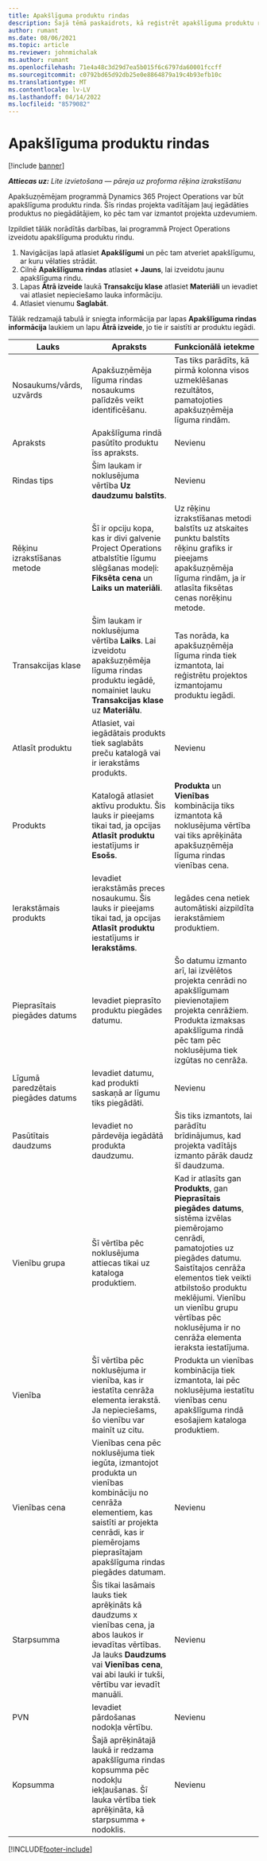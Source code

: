 ```yaml
---
title: Apakšlīguma produktu rindas
description: Šajā tēmā paskaidrots, kā reģistrēt apakšlīguma produktu rindas un izmantot dažādos laukus, lai reģistrētu produktu pirkumus no piegādātājiem.
author: rumant
ms.date: 08/06/2021
ms.topic: article
ms.reviewer: johnmichalak
ms.author: rumant
ms.openlocfilehash: 71e4a48c3d29d7ea5b015f6c6797da60001fccff
ms.sourcegitcommit: c0792bd65d92db25e0e8864879a19c4b93efb10c
ms.translationtype: MT
ms.contentlocale: lv-LV
ms.lasthandoff: 04/14/2022
ms.locfileid: "8579082"
---
```

# <a name="subcontract-lines-for-products"></a>Apakšlīguma produktu rindas

[!include [banner](../../includes/dataverse-preview.md)]

_**Attiecas uz:** Lite izvietošana — pāreja uz proforma rēķina izrakstīšanu_

Apakšuzņēmējam programmā Dynamics 365 Project Operations var būt apakšlīguma produktu rinda. Šīs rindas projekta vadītājam ļauj iegādāties produktus no piegādātājiem, ko pēc tam var izmantot projekta uzdevumiem.

Izpildiet tālāk norādītās darbības, lai programmā Project Operations izveidotu apakšlīguma produktu rindu.

1. Navigācijas lapā atlasiet **Apakšlīgumi** un pēc tam atveriet apakšlīgumu, ar kuru vēlaties strādāt. 
2. Cilnē **Apakšlīguma rindas** atlasiet **+ Jauns**, lai izveidotu jaunu apakšlīguma rindu.
3. Lapas **Ātrā izveide** laukā **Transakciju klase** atlasiet **Materiāli** un ievadiet vai atlasiet nepieciešamo lauka informāciju. 
4. Atlasiet vienumu **Saglabāt**.

Tālāk redzamajā tabulā ir sniegta informācija par lapas **Apakšlīguma rindas informācija** laukiem un lapu **Ātrā izveide**, jo tie ir saistīti ar produktu iegādi.

| Lauks | Apraksts | Funkcionālā ietekme|
| ----- | ----------- | ----------- |
| Nosaukums/vārds, uzvārds | Apakšuzņēmēja līguma rindas nosaukums palīdzēs veikt identificēšanu. |Tas tiks parādīts, kā pirmā kolonna visos uzmeklēšanas rezultātos, pamatojoties apakšuzņēmēja līguma rindām.
| Apraksts | Apakšlīguma rindā pasūtīto produktu īss apraksts. | Nevienu |
| Rindas tips | Šim laukam ir noklusējuma vērtība **Uz daudzumu balstīts**. |Nevienu |
| Rēķinu izrakstīšanas metode | Šī ir opciju kopa, kas ir divi galvenie Project Operations atbalstītie līgumu slēgšanas modeļi: **Fiksēta cena** un **Laiks un materiāli**. | Uz rēķinu izrakstīšanas metodi balstīts uz atskaites punktu balstīts rēķinu grafiks ir pieejams apakšuzņēmēja līguma rindām, ja ir atlasīta fiksētas cenas norēķinu metode. |
| Transakcijas klase |Šim laukam ir noklusējuma vērtība **Laiks**. Lai izveidotu apakšuzņēmēja līguma rindas produktu iegādē, nomainiet lauku **Transakcijas klase** uz **Materiālu**.  | Tas norāda, ka apakšuzņēmēja līguma rinda tiek izmantota, lai reģistrētu projektos izmantojamu produktu iegādi. |
| Atlasīt produktu | Atlasiet, vai iegādātais produkts tiek saglabāts preču katalogā vai ir ierakstāms produkts. |Nevienu |
| Produkts | Katalogā atlasiet aktīvu produktu. Šis lauks ir pieejams tikai tad, ja opcijas **Atlasīt produktu** iestatījums ir **Esošs**. |**Produkta** un **Vienības** kombinācija tiks izmantota kā noklusējuma vērtība vai tiks aprēķināta apakšuzņēmēja līguma rindas vienības cena.
| Ierakstāmais produkts | Ievadiet ierakstāmās preces nosaukumu. Šis lauks ir pieejams tikai tad, ja opcijas **Atlasīt produktu** iestatījums ir **Ierakstāms**.  |Iegādes cena netiek automātiski aizpildīta ierakstāmiem produktiem.|
| Pieprasītais piegādes datums | Ievadiet pieprasīto produktu piegādes datumu.| Šo datumu izmanto arī, lai izvēlētos projekta cenrādi no apakšlīgumam pievienotajiem projekta cenrāžiem. Produkta izmaksas apakšlīguma rindā pēc tam pēc noklusējuma tiek izgūtas no cenrāža. |
| Līgumā paredzētais piegādes datums | Ievadiet datumu, kad produkti saskaņā ar līgumu tiks piegādāti.  |Nevienu|
| Pasūtītais daudzums | Ievadiet no pārdevēja iegādātā produkta daudzumu.| Šis tiks izmantots, lai parādītu brīdinājumus, kad projekta vadītājs izmanto pārāk daudz šī daudzuma.|
| Vienību grupa | Šī vērtība pēc noklusējuma attiecas tikai uz kataloga produktiem. |Kad ir atlasīts gan **Produkts**, gan **Pieprasītais piegādes datums**, sistēma izvēlas piemērojamo cenrādi, pamatojoties uz piegādes datumu. Saistītajos cenrāža elementos tiek veikti atbilstošo produktu meklējumi. Vienību un vienību grupu vērtības pēc noklusējuma ir no cenrāža elementa ieraksta iestatījuma. |
| Vienība | Šī vērtība pēc noklusējuma ir vienība, kas ir iestatīta cenrāža elementa ierakstā. Ja nepieciešams, šo vienību var mainīt uz citu.| Produkta un vienības kombinācija tiek izmantota, lai pēc noklusējuma iestatītu vienības cenu apakšlīguma rindā esošajiem kataloga produktiem. |
| Vienības cena | Vienības cena pēc noklusējuma tiek iegūta, izmantojot produkta un vienības kombināciju no cenrāža elementiem, kas saistīti ar projekta cenrādi, kas ir piemērojams pieprasītajam apakšlīguma rindas piegādes datumam.  |Nevienu |
| Starpsumma | Šis tikai lasāmais lauks tiek aprēķināts kā daudzums x vienības cena, ja abos laukos ir ievadītas vērtības. Ja lauks **Daudzums** vai **Vienības cena**, vai abi lauki ir tukši, vērtību var ievadīt manuāli.  |Nevienu |
| PVN | Ievadiet pārdošanas nodokļa vērtību. |Nevienu |
| Kopsumma | Šajā aprēķinātajā laukā ir redzama apakšlīguma rindas kopsumma pēc nodokļu iekļaušanas. Šī lauka vērtība tiek aprēķināta, kā starpsumma + nodoklis. |Nevienu |


[!INCLUDE[footer-include](../../includes/footer-banner.md)]
